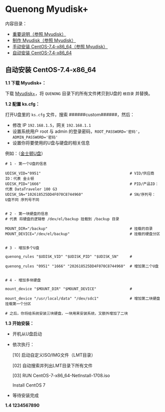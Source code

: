 ﻿# Quenong Myudisk+

内容目录：

 - [重要说明（参照 Myudisk）][1]
 - [制作 Myudisk（参照 Myudisk）][2]
 - [手动安装 CentOS-7.4-x86_64（参照 Myudisk）][3]
 - [自动安装 CentOS-7.4-x86_64][4]

## 自动安装 CentOS-7.4-x86_64

**1.1 下载 Myudisk+：**

下载 [Myudisk+][5]，将 `QUENONG` 目录下的所有文件拷贝到U盘的 `根目录` 并替换。

**1.2 配置 ks.cfg：**

打开U盘里的 `ks.cfg` 文件，搜索 ######custom######，然后：

 - 修改 IP `192.168.1.5`，网关 `192.168.1.1`
 - 设置系统用户 root 与 admin 的登录密码，`ROOT_PASSWORD='密码'`，`ADMIN_PASSWORD='密码'`
 - 设置你将要使用的U盘与硬盘的相关信息

例如：（[金士顿U盘][6]）

    # 1 - 第一个U盘的信息
    
    UDISK_VID="0951"                                        # VID/供应商ID：代表 金士顿
    UDISK_PID="1666"                                        # PID/产品ID：  代表 DataTraveler 100 G3
    UDISK_SN="102618525DD4F070C8744960"                     # SN/序列号：   U盘不同 序列号不同
    
    
    # 2 - 第一块硬盘的信息
    # 代表 将硬盘的逻辑卷 /dev/el/backup 挂载到 /backup 目录
    
    MOUNT_DIR="/backup"                                     # 挂载的目录
    MOUNT_DEVICE="/dev/el/backup"                           # 挂载的硬盘分区
    
    
    # 3 - 增加多个U盘
    
    quenong_rules "$UDISK_VID" "$UDISK_PID" "$UDISK_SN"     #
    
    quenong_rules "0951" "1666" "202618525DD4F070C8744960"  # 增加第二个U盘
    
    
    # 4 - 增加多块硬盘
    
    mount_device "$MOUNT_DIR" "$MOUNT_DEVICE"               #
    
    mount_device "/usr/local/data" "/dev/sdc1"              # 增加第二块硬盘    挂载第一个分区
    
    # 之后，你将给系统安装三块硬盘，一块用来安装系统，又额外增加了二块

**1.3 开始安装：**

 - 开机从U盘启动
 - 依次执行：

    \[10] 启动自定义ISO/IMG文件（LMT目录）
    
    [02] 自动搜索并列出LMT目录下所有文件
    
    [03] RUN CentOS-7-x86_64-NetInstall-1708.iso
    
    Install CentOS 7

 - 等待安装完成

**1.4 1234567890**



























  [1]: https://github.com/quefei/myudisk#%E9%87%8D%E8%A6%81%E8%AF%B4%E6%98%8E
  [2]: https://github.com/quefei/myudisk#%E5%88%B6%E4%BD%9C-myudisk
  [3]: https://github.com/quefei/myudisk#%E6%89%8B%E5%8A%A8%E5%AE%89%E8%A3%85-centos-74-x86_64
  [4]: https://github.com/quefei/myudiskplus#%E8%87%AA%E5%8A%A8%E5%AE%89%E8%A3%85-centos-74-x86_64
  [5]: https://gitee.com/quefei/myudiskplus/repository/archive/master
  [6]: http://www.kingston.com/cn/usb/personal_business/dt100g3